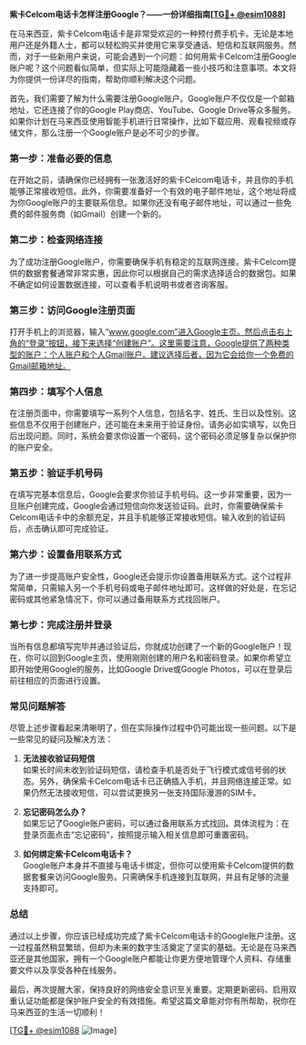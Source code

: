 **紫卡Celcom电话卡怎样注册Google？——一份详细指南[[TG💪+ @esim1088](https://t.me/s/esim1088)]**

在马来西亚，紫卡Celcom电话卡是非常受欢迎的一种预付费手机卡。无论是本地用户还是外籍人士，都可以轻松购买并使用它来享受通话、短信和互联网服务。然而，对于一些新用户来说，可能会遇到一个问题：如何用紫卡Celcom注册Google账户呢？这个问题看似简单，但实际上可能隐藏着一些小技巧和注意事项。本文将为你提供一份详尽的指南，帮助你顺利解决这个问题。

首先，我们需要了解为什么需要注册Google账户。Google账户不仅仅是一个邮箱地址，它还连接了你的Google Play商店、YouTube、Google Drive等众多服务。如果你计划在马来西亚使用智能手机进行日常操作，比如下载应用、观看视频或存储文件，那么注册一个Google账户是必不可少的步骤。

### **第一步：准备必要的信息**
在开始之前，请确保你已经拥有一张激活好的紫卡Celcom电话卡，并且你的手机能够正常接收短信。此外，你需要准备好一个有效的电子邮件地址，这个地址将成为你Google账户的主要联系信息。如果你还没有电子邮件地址，可以通过一些免费的邮件服务商（如Gmail）创建一个新的。

### **第二步：检查网络连接**
为了成功注册Google账户，你需要确保手机有稳定的互联网连接。紫卡Celcom提供的数据套餐通常非常实惠，因此你可以根据自己的需求选择适合的数据包。如果不确定如何设置数据连接，可以查看手机说明书或者咨询客服。

### **第三步：访问Google注册页面**
打开手机上的浏览器，输入“www.google.com”进入Google主页。然后点击右上角的“登录”按钮，接下来选择“创建账户”。这里需要注意，Google提供了两种类型的账户：个人账户和个人Gmail账户。建议选择后者，因为它会给你一个免费的Gmail邮箱地址。

### **第四步：填写个人信息**
在注册页面中，你需要填写一系列个人信息，包括名字、姓氏、生日以及性别。这些信息不仅用于创建账户，还可能在未来用于验证身份。请务必如实填写，以免日后出现问题。同时，系统会要求你设置一个密码，这个密码必须足够复杂以保护你的账户安全。

### **第五步：验证手机号码**
在填写完基本信息后，Google会要求你验证手机号码。这一步非常重要，因为一旦账户创建完成，Google会通过短信向你发送验证码。此时，你需要确保紫卡Celcom电话卡中的余额充足，并且手机能够正常接收短信。输入收到的验证码后，点击确认即可完成验证。

### **第六步：设置备用联系方式**
为了进一步提高账户安全性，Google还会提示你设置备用联系方式。这个过程非常简单，只需输入另一个手机号码或电子邮件地址即可。这样做的好处是，在忘记密码或其他紧急情况下，你可以通过备用联系方式找回账户。

### **第七步：完成注册并登录**
当所有信息都填写完毕并通过验证后，你就成功创建了一个新的Google账户！现在，你可以回到Google主页，使用刚刚创建的用户名和密码登录。如果你希望立即开始使用Google的服务，比如Google Drive或Google Photos，可以在登录后前往相应的页面进行设置。

### **常见问题解答**
尽管上述步骤看起来清晰明了，但在实际操作过程中仍可能出现一些问题。以下是一些常见的疑问及解决方法：

1. **无法接收验证码短信**  
   如果长时间未收到验证码短信，请检查手机是否处于飞行模式或信号弱的状态。另外，确保紫卡Celcom电话卡已正确插入手机，并且网络连接正常。如果仍然无法接收短信，可以尝试更换另一张支持国际漫游的SIM卡。

2. **忘记密码怎么办？**  
   如果忘记了Google账户密码，可以通过备用联系方式找回。具体流程为：在登录页面点击“忘记密码”，按照提示输入相关信息即可重置密码。

3. **如何绑定紫卡Celcom电话卡？**  
   Google账户本身并不直接与电话卡绑定，但你可以使用紫卡Celcom提供的数据套餐来访问Google服务。只需确保手机连接到互联网，并且有足够的流量支持即可。

### **总结**
通过以上步骤，你应该已经成功完成了紫卡Celcom电话卡的Google账户注册。这一过程虽然稍显繁琐，但却为未来的数字生活奠定了坚实的基础。无论是在马来西亚还是其他国家，拥有一个Google账户都能让你更方便地管理个人资料、存储重要文件以及享受各种在线服务。

最后，再次提醒大家，保持良好的网络安全意识至关重要。定期更新密码、启用双重认证功能都是保护账户安全的有效措施。希望这篇文章能对你有所帮助，祝你在马来西亚的生活一切顺利！

[[TG💪+ @esim1088](https://t.me/s/esim1088) ![Image](https://i.postimg.cc/4NQfJmqS/Snipaste-2025-05-13-00-14-12.png)]